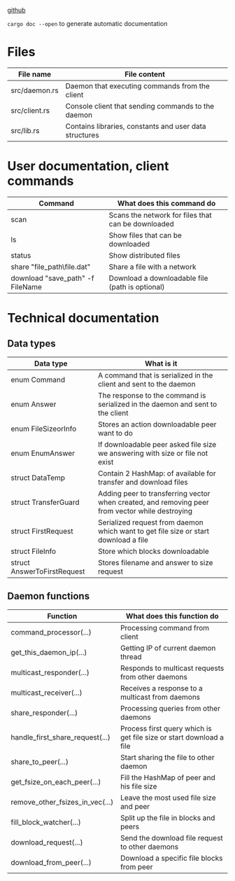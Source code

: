 [github](https://github.com/Neuroborus/p2p_file_sharing)

`cargo doc --open` to generate automatic documentation

Files
=======================================
File name           | File content
--------------------|----------------------
src/daemon.rs       | Daemon that executing commands from the client
src/client.rs       | Console client that sending commands to the daemon
src/lib.rs          | Contains libraries, constants and user data structures


User documentation, client commands
=======================================
Command                         | What does this command do
--------------------------------|----------------------
scan                            | Scans the network for files that can be downloaded
ls                              | Show files that can be downloaded
status                          | Show distributed files
share "file_path\file.dat"      | Share a file with a network
download "save_path" -f FileName| Download a downloadable file (path is optional)


Technical documentation
=======================================

Data types
---------------------------------------
Data type                       | What is it
--------------------------------|----------------------
enum Command                    | A command that is serialized in the client and sent to the daemon
enum Answer                     | The response to the command is serialized in the daemon and sent to the client
enum FileSizeorInfo             | Stores an action downloadable peer want to do
enum EnumAnswer                 | If downloadable peer asked file size we answering with size or file not exist
struct DataTemp                 | Contain 2 HashMap: of available for transfer and download files
struct TransferGuard            | Adding peer to transferring vector when created, and removing peer from vector while destroying
struct FirstRequest             | Serialized request from daemon which want to get file size or start download a file
struct FileInfo                 | Store which blocks downloadable
struct AnswerToFirstRequest     | Stores filename and answer to size request


Daemon functions
---------------------------------------
Function                        | What does this function do
--------------------------------|----------------------
command_processor(...)          | Processing command from client
get_this_daemon_ip(...)         | Getting IP of current daemon thread
multicast_responder(...)        | Responds to multicast requests from other daemons
multicast_receiver(...)         | Receives a response to a multicast from daemons
share_responder(...)            | Processing queries from other daemons
handle_first_share_request(...) | Process first query which is get file size or start download a file
share_to_peer(...)              | Start sharing the file to other daemon
get_fsize_on_each_peer(...)     | Fill the HashMap of peer and his file size
remove_other_fsizes_in_vec(...) | Leave the most used file size and peer
fill_block_watcher(...)         | Split up the file in blocks and peers
download_request(...)           | Send the download file request to other daemons
download_from_peer(...)         | Download a specific file blocks from peer
